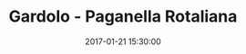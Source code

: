 ---
title: Gardolo - Paganella Rotaliana
date: 2017-01-21 15:30:00
squadra-a: Bc Gardolo
punteggio-a: 59
squadra-b: Paganella Rotaliana
punteggio-b: 50
partite/squadra: under-13-16-17
luogo: Centro Sportivo Trento Nord
categoria: under 13
---